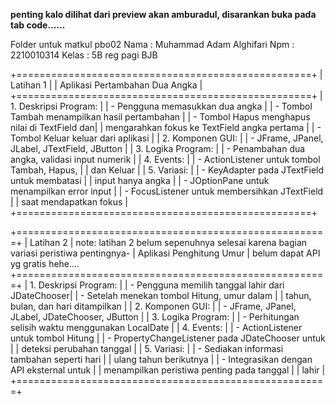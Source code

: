 **penting kalo dilihat dari preview akan amburadul, disarankan buka pada tab code......**


Folder untuk matkul pbo02
Nama  : Muhammad Adam Alghifari
Npm   : 2210010314
Kelas : 5B reg pagi BJB

+===================================================+
|                      Latihan 1                    |
|                Aplikasi Pertambahan Dua Angka     |
+===================================================+
| 1. Deskripsi Program:                             |
|    - Pengguna memasukkan dua angka                |
|    - Tombol Tambah menampilkan hasil pertambahan  |
|    - Tombol Hapus menghapus nilai di TextField dan|
|      mengarahkan fokus ke TextField angka pertama |
|    - Tombol Keluar keluar dari aplikasi           |
| 2. Komponen GUI:                                  |
|    - JFrame, JPanel, JLabel, JTextField, JButton  |
| 3. Logika Program:                                |
|    - Penambahan dua angka, validasi input numerik |
| 4. Events:                                        |
|    - ActionListener untuk tombol Tambah, Hapus,   |
|      dan Keluar                                   |
| 5. Variasi:                                       |
|    - KeyAdapter pada JTextField untuk membatasi   |
|      input hanya angka                            |
|    - JOptionPane untuk menampilkan error input    |
|    - FocusListener untuk membersihkan JTextField  |
|      saat mendapatkan fokus                       |
+===================================================+


+======================================================+
|                      Latihan 2                       |                   note: latihan 2 belum sepenuhnya selesai karena bagian variasi peristiwa pentingnya-
|                Aplikasi Penghitung Umur              |                         belum dapat API yg gratis hehe....
+======================================================+
| 1. Deskripsi Program:                                |
|    - Pengguna memilih tanggal lahir dari JDateChooser|
|    - Setelah menekan tombol Hitung, umur dalam       |
|      tahun, bulan, dan hari ditampilkan              |
| 2. Komponen GUI:                                     |
|    - JFrame, JPanel, JLabel, JDateChooser, JButton   |
| 3. Logika Program:                                   |
|    - Perhitungan selisih waktu menggunakan LocalDate |
| 4. Events:                                           |
|    - ActionListener untuk tombol Hitung              |
|    - PropertyChangeListener pada JDateChooser untuk  |
|      deteksi perubahan tanggal                       |
| 5. Variasi:                                          |
|    - Sediakan informasi tambahan seperti hari        |
|      ulang tahun berikutnya                          |
|    - Integrasikan dengan API eksternal untuk         |
|      menampilkan peristiwa penting pada tanggal      |
|      lahir                                           |
+======================================================+



